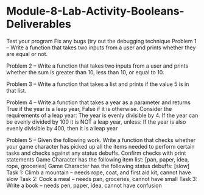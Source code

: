 # Module-8-Lab-Activity-Booleans-Deliverables
Test your program
Fix any bugs (try out the debugging technique
Problem 1 – Write a function that takes two inputs from a user and prints whether they are equal or not.

Problem 2 – Write a function that takes two inputs from a user and prints whether the sum is greater than 10, less than 10, or equal to 10.

Problem 3 – Write a function that takes a list and prints if the value 5 is in that list.

Problem 4 – Write a function that takes a year as a parameter and returns True if the year is a leap year, False if it is otherwise. Consider the requirements of a leap year:
The year is evenly divisible by 4.
If the year can be evenly divided by 100 it is NOT a leap year, unless:
If the year is also evenly divisible by 400, then it is a leap year

Problem 5 – Given the following work. Write a function that checks whether your game character has picked up all the items needed to perform certain tasks and checks against any status debuffs. Confirm checks with print statements
Game Character has the following item list: [pan, paper, idea, rope, groceries]
Game Character has the following status debuffs: [slow]
Task 1: Climb a mountain – needs rope, coat, and first aid kit, cannot have slow
Task 2: Cook a meal – needs pan, groceries, cannot have small
Task 3: Write a book – needs pen, paper, idea, cannot have confusion
